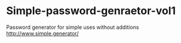 # Simple-password-genraetor-vol1
Password generator for simple uses without additions
http://www.simple.generator/
